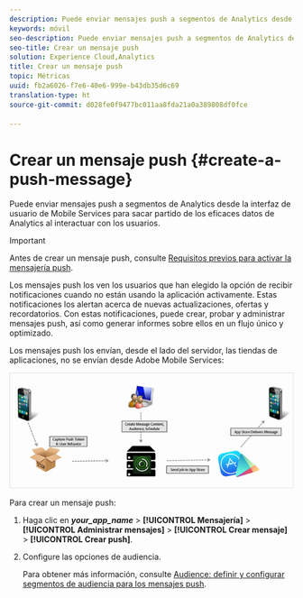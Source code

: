 ```yaml
---
description: Puede enviar mensajes push a segmentos de Analytics desde la interfaz de usuario de Mobile Services para sacar partido de los eficaces datos de Analytics al interactuar con los usuarios.
keywords: móvil
seo-description: Puede enviar mensajes push a segmentos de Analytics desde la interfaz de usuario de Mobile Services para sacar partido de los eficaces datos de Analytics al interactuar con los usuarios.
seo-title: Crear un mensaje push
solution: Experience Cloud,Analytics
title: Crear un mensaje push
topic: Métricas
uuid: fb2a6026-f7e6-40e6-999e-b43db35d6c69
translation-type: ht
source-git-commit: d028fe0f9477bc011aa8fda21a0a389808df0fce

---
```



# Crear un mensaje push {#create-a-push-message}

Puede enviar mensajes push a segmentos de Analytics desde la interfaz de usuario de Mobile Services para sacar partido de los eficaces datos de Analytics al interactuar con los usuarios.

>[!IMPORTANT]
>
>Antes de crear un mensaje push, consulte [Requisitos previos para activar la mensajería push](/help/using/c-manage-app-settings/c-mob-confg-app/configure-push-messaging/prerequisites-push-messaging.md).

Los mensajes push los ven los usuarios que han elegido la opción de recibir notificaciones cuando no están usando la aplicación activamente. Estas notificaciones los alertan acerca de nuevas actualizaciones, ofertas y recordatorios. Con estas notificaciones, puede crear, probar y administrar mensajes push, así como generar informes sobre ellos en un flujo único y optimizado.

Los mensajes push los envían, desde el lado del servidor, las tiendas de aplicaciones, no se envían desde Adobe Mobile Services:

![](assets/push_message_diagram.png)

Para crear un mensaje push:

1. Haga clic en ***your_app_name*** &gt; **[!UICONTROL Mensajería]** &gt; **[!UICONTROL Administrar mensajes]** &gt; **[!UICONTROL Crear mensaje]** &gt; **[!UICONTROL Crear push]**.
1. Configure las opciones de audiencia.

   Para obtener más información, consulte [Audience: definir y configurar segmentos de audiencia para los mensajes push](/help/using/in-app-messaging/t-create-push-message/c-audience-push-message.md).
